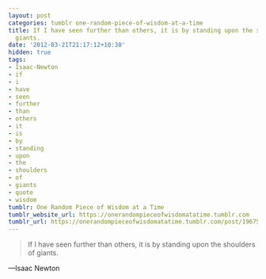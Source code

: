 ```yaml
---
layout: post
categories: tumblr one-random-piece-of-wisdom-at-a-time
title: If I have seen further than others, it is by standing upon the shoulders of
  giants.
date: '2012-03-21T21:17:12+10:30'
hidden: true
tags:
- Isaac-Newton
- if
- i
- have
- seen
- further
- than
- others
- it
- is
- by
- standing
- upon
- the
- shoulders
- of
- giants
- quote
- wisdom
tumblr: One Random Piece of Wisdom at a Time
tumblr_website_url: https://onerandompieceofwisdomatatime.tumblr.com
tumblr_url: https://onerandompieceofwisdomatatime.tumblr.com/post/19675325036/if-i-have-seen-further-than-others-it-is-by
---
```

> If I have seen further than others, it is by standing upon the shoulders of giants.

—Isaac Newton
